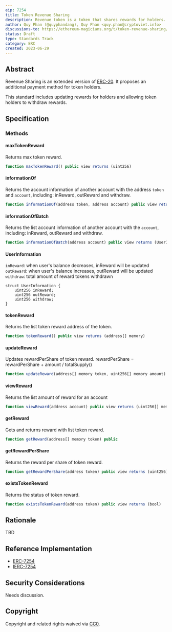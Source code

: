 ```yaml
---
eip: 7254
title: Token Revenue Sharing
description: Revenue token is a token that shares rewards for holders.
author: Quy Phan (@quyphandang), Quy Phan <quy.phan@cryptoviet.info>
discussions-to: https://ethereum-magicians.org/t/token-revenue-sharing/14872
status: Draft
type: Standards Track
category: ERC
created: 2023-06-29
---
```


## Abstract

Revenue Sharing is an extended version of [ERC-20](./eip-20.md). It proposes an additional payment method for token holders. 

This standard includes updating rewards for holders and allowing token holders to withdraw rewards.


## Specification

### Methods



#### maxTokenReward

Returns  max token reward.

``` js
function maxTokenReward() public view returns (uint256)
```



#### informationOf

Returns the account information of another account with the address `token` and `account`, including: inReward, outReward and withdraw.

``` js
function informationOf(address token, address account) public view returns (UserInformation memory)
```



#### informationOfBatch

Returns the list account information of another account with the `account`, including: inReward, outReward and withdraw.

``` js
function informationOfBatch(address account) public view returns (UserInformation[] memory)
```



#### UserInformation

`inReward`: when user's balance decreases, inReward will be updated
`outReward`: when user's balance increases, outReward will be updated
`withdraw`: total amount of reward tokens withdrawn

```solidity
struct UserInformation {
    uint256 inReward;
    uint256 outReward;
    uint256 withdraw;
}
```



#### tokenReward

Returns the list token reward address of the token.

``` js
function tokenReward() public view returns (address[] memory)
```



#### updateReward

Updates rewardPerShare of token reward.
rewardPerShare = rewardPerShare + amount / totalSupply()

``` js
function updateReward(address[] memory token, uint256[] memory amount) public
```



#### viewReward

Returns the list amount of reward for an account

``` js
function viewReward(address account) public view returns (uint256[] memory)
```



#### getReward

Gets and returns reward with list token reward.

``` js
function getReward(address[] memory token) public
```



#### getRewardPerShare

Returns the reward per share of token reward.

``` js
function getRewardPerShare(address token) public view returns (uint256)
```



#### existsTokenReward

Returns the status of token reward.

``` js
function existsTokenReward(address token) public view returns (bool)
```

## Rationale

TBD

## Reference Implementation

* [ERC-7254](../assets/eip-7254/ERC7254.sol)
* [IERC-7254](../assets/eip-7254/IERC7254.sol)

## Security Considerations

Needs discussion.

## Copyright

Copyright and related rights waived via [CC0](../LICENSE.md).
